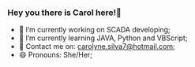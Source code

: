### Hey you there is Carol here!👋

- 🔭 I’m currently working on SCADA developing;
- 🌱 I’m currently learning JAVA, Python and VBScript;
- 💬 Contact me on: carolyne.silva7@hotmail.com;
- 😄 Pronouns: She/Her;

